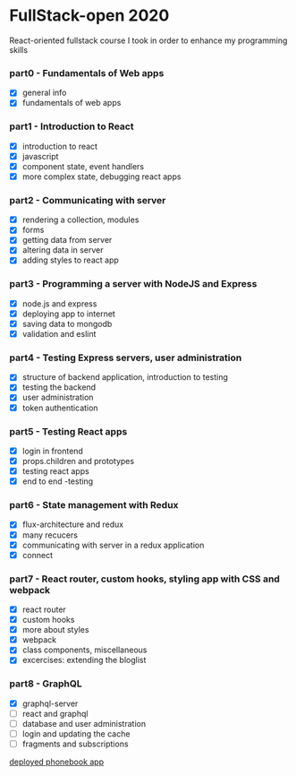 # FullStack-open 2020
React-oriented fullstack course I took in order to enhance my programming skills

### part0 - Fundamentals of Web apps
- [x] general info
- [x] fundamentals of web apps

### part1 - Introduction to React
- [x] introduction to react
- [x] javascript
- [x] component state, event handlers
- [x] more complex state, debugging react apps

### part2 - Communicating with server
- [x] rendering a collection, modules
- [x] forms
- [x] getting data from server
- [x] altering data in server
- [x] adding styles to react app

### part3 - Programming a server with NodeJS and Express
- [x] node.js and express
- [x] deploying app to internet
- [x] saving data to mongodb
- [x] validation and eslint

### part4 - Testing Express servers, user administration
- [x] structure of backend application, introduction to testing
- [x] testing the backend
- [x] user administration
- [x] token authentication

### part5 - Testing React apps
- [x] login in frontend
- [x] props.children and prototypes
- [x] testing react apps
- [x] end to end -testing

### part6 - State management with Redux
- [x] flux-architecture and redux
- [x] many recucers
- [x] communicating with server in a redux application
- [x] connect

### part7 - React router, custom hooks, styling app with CSS and webpack
- [x] react router
- [x] custom hooks
- [x] more about styles
- [x] webpack
- [x] class components, miscellaneous
- [x] excercises: extending the bloglist

### part8 - GraphQL
- [x] graphql-server
- [ ] react and graphql
- [ ] database and user administration
- [ ] login and updating the cache
- [ ] fragments and subscriptions

[deployed phonebook app](https://nameless-peak-91445.herokuapp.com)
